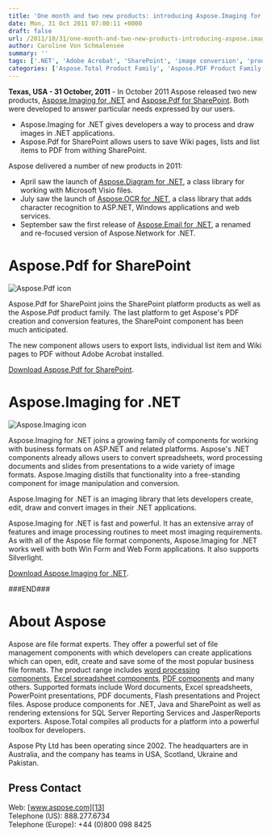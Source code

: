 ```yaml
---
title: 'One month and two new products: introducing Aspose.Imaging for .NET and Aspose.Pdf for SharePoint'
date: Mon, 31 Oct 2011 07:00:11 +0000
draft: false
url: /2011/10/31/one-month-and-two-new-products-introducing-aspose.imaging-for-.net-and-aspose.pdf-for-sharepoint/
author: Caroline Von Schmalensee
summary: ''
tags: ['.NET', 'Adobe Acrobat', 'SharePoint', 'image conversion', 'product release']
categories: ['Aspose.Total Product Family', 'Aspose.PDF Product Family', 'Aspose.Imaging Product Family']
---
```


**Texas, USA - 31 October, 2011** \- In October 2011 Aspose released two new products, [Aspose.Imaging for .NET][1] and [Aspose.Pdf for SharePoint][2]. Both were developed to answer particular needs expressed by our users.

*   Aspose.Imaging for .NET gives developers a way to process and draw images in .NET applications.
*   Aspose.Pdf for SharePoint allows users to save Wiki pages, lists and list items to PDF from withing SharePoint.

Aspose delivered a number of new products in 2011:

*   April saw the launch of [Aspose.Diagram for .NET][3], a class library for working with Microsoft Visio files.
*   July saw the launch of [Aspose.OCR for .NET][4], a class library that adds character recognition to ASP.NET, Windows applications and web services.
*   September saw the first release of [Aspose.Email for .NET][5], a renamed and re-focused version of Aspose.Network for .NET.

# Aspose.Pdf for SharePoint

![Aspose.Pdf icon][6]

Aspose.Pdf for SharePoint joins the SharePoint platform products as well as the Aspose.Pdf product family. The last platform to get Aspose's PDF creation and conversion features, the SharePoint component has been much anticipated.

The new component allows users to export lists, individual list item and Wiki pages to PDF without Adobe Acrobat installed.

[Download Aspose.Pdf for SharePoint][7].

# Aspose.Imaging for .NET

![Aspose.Imaging icon][8]

Aspose.Imaging for .NET joins a growing family of components for working with business formats on ASP.NET and related platforms. Aspose's .NET components already allows users to convert spreadsheets, word processing documents and slides from presentations to a wide variety of image formats. Aspose.Imaging distills that functionality into a free-standing component for image manipulation and conversion.

Aspose.Imaging for .NET is an imaging library that lets developers create, edit, draw and convert images in their .NET applications.

Aspose.Imaging for .NET is fast and powerful. It has an extensive array of features and image processing routines to meet most imaging requirements. As with all of the Aspose file format components, Aspose.Imaging for .NET works well with both Win Form and Web Form applications. It also supports Silverlight.

[Download Aspose.Imaging for .NET][9].

###END###

# About Aspose

Aspose are file format experts. They offer a powerful set of file management components with which developers can create applications which can open, edit, create and save some of the most popular business file formats. The product range includes [word processing components][10], [Excel spreadsheet components][11], [PDF components][12] and many others. Supported formats include Word documents, Excel spreadsheets, PowerPoint presentations, PDF documents, Flash presentations and Project files. Aspose produce components for .NET, Java and SharePoint as well as rendering extensions for SQL Server Reporting Services and JasperReports exporters. Aspose.Total compiles all products for a platform into a powerful toolbox for developers.

Aspose Pty Ltd has been operating since 2002. The headquarters are in Australia, and the company has teams in USA, Scotland, Ukraine and Pakistan.

## Press Contact

Web: [www.aspose.com][13]  
Telephone (US): 888.277.6734  
Telephone (Europe): +44 (0)800 098 8425




[1]: http://www.aspose.com/categories/.net-components/aspose.imaging-for-.net/default.aspx
[2]: https://www.aspose.com/
[3]: http://www.aspose.com/categories/.net-components/aspose.diagram-for-.net/default.aspx
[4]: http://www.aspose.com/categories/.net-components/aspose.ocr-for-.net/default.aspx
[5]: https://downloads.aspose.com/pdf
[6]: http://www.aspose.com/Images/aspose.pdf-logo2.jpg
[7]: https://blog.aspose.com/
[8]: https://blog.aspose.com/
[9]: http://www.aspose.com/community/files/51/.net-components/aspose.imaging-for-.net/default.aspx
[10]: http://www.aspose.com/categories/.net-components/aspose.words-for-.net/default.aspx
[11]: http://www.aspose.com/categories/.net-components/aspose.cells-for-.net/default.aspx
[12]: http://www.aspose.com/categories/.net-components/aspose.pdf-for-.net/default.aspx
[13]: http://www.aspose.com/




